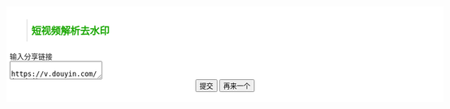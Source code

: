 <html>
<head>
    <meta charset="UTF-8">
    <title>短视频解析</title>
    <meta name="renderer" content="webkit">
    <meta name="referrer" content="never">
    <meta http-equiv="X-UA-Compatible" content="IE=edge,chrome=1">
    <meta name="viewport" content="width=device-width, initial-scale=1, maximum-scale=1">
    <link href="https://cdn.bootcdn.net/ajax/libs/layui/2.7.6/css/layui.min.css" rel="stylesheet">
    <script src="https://cdn.bootcdn.net/ajax/libs/layui/2.7.6/layui.min.js"></script>
</head>
<style>
body {max-width: 1000px;margin: auto;}
.main {padding:6px 6px;margin:auto;background-color: white;}
.tt {color: #1aa700;font-size: 1.2rem;font-weight: 700;padding: 8px;}
.center {text-align: center;}
</style>
<body>
    <div class="main">
        <blockquote class="layui-elem-quote tt">短视频解析去水印</blockquote>
        <div class="layui-row">
            <div class="layui-col-md12">
                <div class="layui-card-body" id="player" style="display: none;">
                    <div class="layui-form-item" style="margin: 0 10px 10px 10px;">
                        <video name="video" id="video" width="100%" controls autoplay loop></video>
                    </div>
                </div>
            </div>
            <div class="layui-col-md12">
                <div class="layui-card-body">
                    <form class="layui-form layui-form-pane" action="">
                        <div class="layui-form-item layui-form-text">
                            <label class="layui-form-label">输入分享链接</label>
                            <div class="layui-input-block">
                            <textarea name="link" id="link" placeholder="请输入内容" class="layui-textarea"> https://v.douyin.com/iLCdDjht/ </textarea>
                            </div>
                        </div>
                        <input type="text" name="downloadurl" style="display: none;">
                        <input type="text" name="filename" style="display: none;">
                        <div class="layui-form-item center">
                        <button class="layui-btn" lay-submit="" lay-filter="Submit">提交</button>
                        <button class="layui-btn" lay-submit="" lay-filter="Remove">再来一个</button>
                        <button class="layui-btn" lay-submit="" id="download" style="display: none;" lay-filter="Download">下载</button>
                        </div>
                    </form>
                </div>
                <div id="Result" style="display: none;">
                    <div class="layui-card-header">解析结果</div>
                    <div class="layui-card-body">
                        <div class="layui-field-box">
                            <div style="margin-top: 0px;">
                            <p><span class="layui-badge">uid</span> <span id="uid"></span></p>
                            <p><span class="layui-badge">author</span> <span id="author"></span></p>
                            <p><span class="layui-badge">create_time</span> <span id="create_time"></span></p>
                            <p><span class="layui-badge">desc</span> <span id="desc"></span></p>
                            <p><span class="layui-badge">video_id</span> <span id="video_id"></span></p>
                            </div>
                        </div>
                    </div>
                </div>
            </div>
        </div>
    </div>
</body>
<script>
    layui.use(['form'], function(){
        var form = layui.form
        ,$ = layui.jquery
        ,layer = layui.layer;
 
        form.on('submit(Submit)', function(data){
            var link = data.field.link;
            if (link.length === 0) {
                layer.alert('请输入您要解析的内容！', { title: '提示' })
                return false;
            }
 
            var i = link.lastIndexOf("https://");
            i = i === -1 ? link.lastIndexOf("http://") : i;
            var url = link.substr(i);
            var index = layer.load(0, {shade: false});
            $.ajax({
                type: 'GET',
                url: 'https://api.qoc.cc/api/video?url=' + url,
                success: function(s) {
                    if (s.code === 200) {
                        var filename = s.data.title
                        var videourl = s.data.url;
                        $('#author').html(s.data.author);
                        $('#uid').html(s.data.uid);
                        $('#create_time').html(s.data.time);
                        $('#desc').html(s.data.title);
                        $('#video_id').html(s.data.like);
                        $('#title').html(filename);
                        $('#download').show();
                        $('#Result').show();
                        $('#vice').show();
                        downloadBlobFile('get', videourl).onreadystatechange = res=>{
                            if (res.currentTarget.readyState == 4 && res.currentTarget.status == 200) {
                                const url = window.URL.createObjectURL(res.currentTarget.response);
                                $('#video').attr('src',url);
                                $('#player').show();
                                $("input[name=downloadurl]").val(url);
                            }
                        }
                        $("input[name=filename]").val(filename);
                        document.title = filename;
                    } else {
                        layer.msg(s.message);
                    }
                    layer.close(index);
                }
            });
            return false;
        });
 
        form.on('submit(Remove)', function(data){
            $("#Result").hide();
            $("#link").val('');
            $('#video').attr('src','');
            $('#download').hide();
            $('#player').hide();
            $('#vice').hide();
            return false;
        });
 
        form.on('submit(Download)', function(data){
            downloadBlobFile('get',data.field.downloadurl).onreadystatechange = res=>{
                if(res.currentTarget.readyState == 4 &&  res.currentTarget.status==200){
                    const url = window.URL.createObjectURL(res.currentTarget.response);
                    let a = document.createElement('a');
                    a.href=url;
                    a.download = data.field.filename;
                    a.click();
                }
            }
            return false;
        });
 
        function downloadBlobFile(_method,_url){
            const request = new XMLHttpRequest();
            request.open(_method,_url);
            request.send();
            request.responseType = 'blob';
            return request;
        }
        function isClipboardAPIEnabled() {
            return !!(navigator.clipboard && navigator.clipboard.readText);
        }
        function addClipboardEventListener() {
            var pasteButton = document.getElementById('paste-button');
            pasteButton.addEventListener('click', async function() {
                try {
                    var text = await navigator.clipboard.readText();
                    $('#link').val(text);
                } catch (err) {
                    console.error('An error occurred while reading clipboard contents:', err);
                }
            });
        }
        if (!isClipboardAPIEnabled()) {
            document.getElementById('paste-button').style.display = 'block';
            addClipboardEventListener();
        }
    });
</script>
</html>
